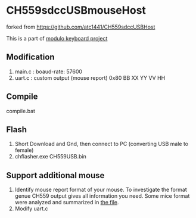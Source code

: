 # CH559sdccUSBmouseHost

forked from https://github.com/atc1441/CH559sdccUSBHost

This is a part of [modulo keyboard project](https://github.com/tadakado/modulo)

## Modification
1. main.c : boaud-rate: 57600
2. uart.c : custom output (mouse report) 0x80 BB XX YY VV HH

## Compile
compile.bat

## Flash
1. Short Download and Gnd, then connect to PC (converting USB male to female)
2. chflasher.exe CH559USB.bin

## Support additional mouse
1. Identify mouse report format of your mouse. To investigate the format genue CH559 output gives all information you need. Some mice format were analyzed and summarized in [the file](CH559_output_format.txt).
2. Modify uart.c
